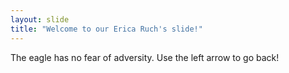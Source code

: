 ```yaml
---
layout: slide
title: "Welcome to our Erica Ruch's slide!"
---
```

The eagle has no fear of adversity.
Use the left arrow to go back!